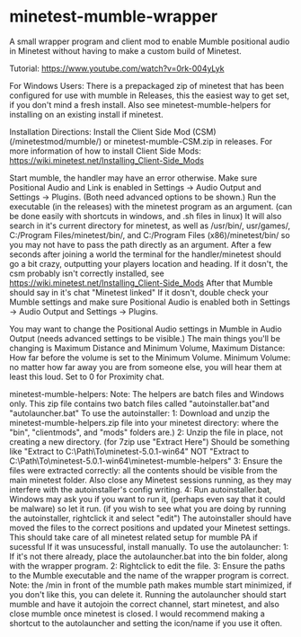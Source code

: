 # minetest-mumble-wrapper
A small wrapper program and client mod to enable Mumble positional audio in Minetest without having to make a custom build of Minetest.

Tutorial: https://www.youtube.com/watch?v=0rk-004yLyk

For Windows Users: There is a prepackaged zip of minetest that has been configured for use with mumble in Releases, this the easiest way to get set, if you don't mind a fresh install. Also see minetest-mumble-helpers for installing on an existing install if minetest.

Installation Directions:
Install the Client Side Mod (CSM) (/minetestmod/mumble/) or minetest-mumble-CSM.zip in releases.
For more information of how to install Client Side Mods: https://wiki.minetest.net/Installing_Client-Side_Mods

Start mumble, the handler may have an error otherwise. Make sure Positional Audio and Link is enabled in Settings -> Audio Output and Settings -> Plugins. (Both need advanced options to be shown.)
Run the executable (in the releases) with the minetest program as an argument. (can be done easily with shortcuts in windows, and .sh files in linux)
It will also search in it's current directory for minetest, as well as /usr/bin/, usr/games/, C:/Program Files/minetest/bin/, and C:/Program Files (x86)/minetest/bin/ so you may not have to pass the path directly as an argument.
After a few seconds after joining a world the terminal for the handler/minetest should go a bit crazy, outputting your players location and heading. If it dosn't, the csm probably isn't correctly installed, see https://wiki.minetest.net/Installing_Client-Side_Mods
After that Mumble should say in it's chat "Minetest linked" If it dosn't, double check your Mumble settings and make sure Positional Audio is enabled both in Settings -> Audio Output and Settings -> Plugins.

You may want to change the Positional Audio settings in Mumble in Audio Output (needs advanced settings to be visible.)
The main things you'll be changing is Maximum Distance and Minimum Volume,
Maximum Distance: How far before the volume is set to the Minimum Volume.
Minimum Volume: no matter how far away you are from someone else, you will hear them at least this loud. Set to 0 for Proximity chat.

minetest-mumble-helpers:
Note: The helpers are batch files and Windows only.
This zip file contains two batch files called "autoinstaller.bat"and "autolauncher.bat"
To use the autoinstaller:
	1: Download and unzip the minetest-mumble-helpers.zip file into your minetest directory: where the "bin", "clientmods", and "mods" folders are.)
	2: Unzip the file in place, not creating a new directory. (for 7zip use "Extract Here") Should be something like "Extract to C:\Path\To\minetest-5.0.1-win64\" NOT "Extract to C:\Path\To\minetest-5.0.1-win64\minetest-mumble-helpers\"
	3: Ensure the files were extracted correctly: all the contents should be visible from the main minetest folder. Also close any Minetest sessions running, as they may interfere with the autoinstaller's config writing.
	4: Run autoinstaller.bat, Windows may ask you if you want to run it, (perhaps even say that it could be malware) so let it run. (if you wish to see what you are doing by running the autoinstaller, rightclick it and select "edit")
	The autoinstaller should have moved the files to the correct positions and updated your Minetest settings. This should take care of all minetest related setup for mumble PA if sucessful
	If it was unsucessful, install manually.
To use the autolauncher:
	1: If it's not there already, place the autolauncher.bat into the bin folder, along with the wrapper program.
	2: Rightclick to edit the file.
	3: Ensure the paths to the Mumble executable and the name of the wrapper program is correct. Note: the /min in front of the mumble path makes mumble start minimized, if you don't like this, you can delete it.
	Running the autolauncher should start mumble and have it autojoin the correct channel, start minetest, and also close mumble once minetest is closed.
	I would recommend making a shortcut to the autolauncher and setting the icon/name if you use it often. 	
